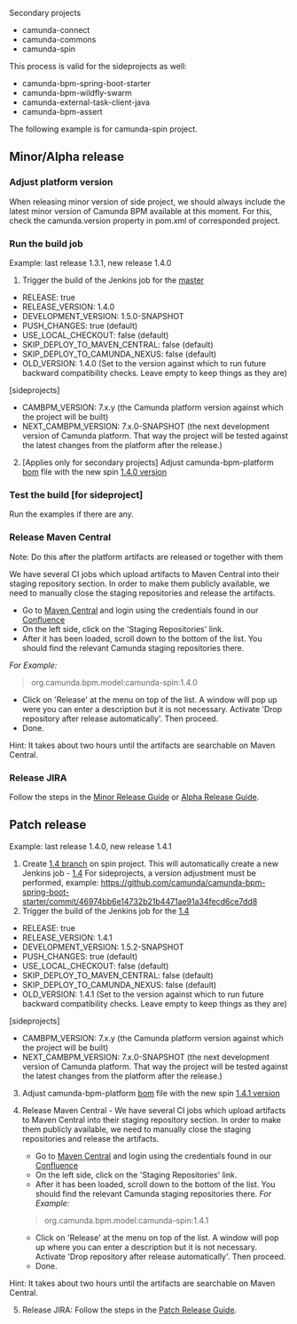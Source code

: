 Secondary projects
* camunda-connect
* camunda-commons
* camunda-spin

This process is valid for the sideprojects as well:
* camunda-bpm-spring-boot-starter
* camunda-bpm-wildfly-swarm
* camunda-external-task-client-java
* camunda-bpm-assert

The following example is for camunda-spin project.

## Minor/Alpha release

### Adjust platform version
When releasing minor version of side project, we should always include the latest minor version of Camunda BPM available at this moment. For this, check the camunda.version property in pom.xml of corresponded project.

### Run the build job
Example: last release 1.3.1, new release 1.4.0

1. Trigger the build of the Jenkins job for the [master](https://ci.cambpm.camunda.cloud/view/Sideprojects/job/camunda-github-org/job/camunda-spin/job/master/)

* RELEASE: true
* RELEASE_VERSION: 1.4.0
* DEVELOPMENT_VERSION: 1.5.0-SNAPSHOT
* PUSH_CHANGES: true (default)
* USE_LOCAL_CHECKOUT: false (default)
* SKIP_DEPLOY_TO_MAVEN_CENTRAL: false (default)
* SKIP_DEPLOY_TO_CAMUNDA_NEXUS: false (default)
* OLD_VERSION: 1.4.0 (Set to the version against which to run future backward compatibility checks. Leave empty to keep things as they are)

[sideprojects]

* CAMBPM_VERSION: 7.x.y (the Camunda platform version against which the project will be built)
* NEXT_CAMBPM_VERSION: 7.x.0-SNAPSHOT (the next development version of Camunda platform. That way the project will be tested against the latest changes from the platform after the release.)

2. [Applies only for secondary projects] Adjust camunda-bpm-platform [bom](https://github.com/camunda/camunda-bpm-platform/blob/master/bom/pom.xml) file with the new spin [1.4.0 version](https://github.com/camunda/camunda-bpm-platform/commit/cbf0f2e8d397b5df9a58d273d00f930705797787#diff-75a56b1fc9bfafc36e14133db750da8b)

### Test the build [for sideproject]
Run the examples if there are any.

### Release Maven Central

Note: Do this after the platform artifacts are released or together with them

We have several CI jobs which upload artifacts to Maven Central into their staging repository section. In order to make them publicly available, we need to manually close the staging repositories and release the artifacts.

* Go to [Maven Central](https://oss.sonatype.org/) and login using the credentials found in our [Confluence](https://app.camunda.com/confluence/display/camBPM/Accounts)
* On the left side, click on the 'Staging Repositories' link.
* After it has been loaded, scroll down to the bottom of the list. You should find the relevant Camunda staging repositories there.


*For Example:*  

>org.camunda.bpm.model:camunda-spin:1.4.0  

* Click on 'Release' at the menu on top of the list. A window will pop up were you can enter a description but it is not necessary. Activate 'Drop repository after release automatically'. Then proceed.
* Done.

Hint: It takes about two hours until the artifacts are searchable on Maven Central.

### Release JIRA

Follow the steps in the [Minor Release Guide](https://github.com/camunda/camunda-bpm-platform/wiki/Perfoming-a-Minor-Release#release-jira) or [Alpha Release Guide](https://github.com/camunda/camunda-bpm-platform/wiki/Performing-an-Alpha-Release#release-jira).

## Patch release 

Example: last release 1.4.0, new release 1.4.1

1. Create [1.4 branch](https://github.com/camunda/camunda-spin/tree/1.4) on spin project. This will automatically create a new Jenkins job - [1.4](https://ci.cambpm.camunda.cloud/view/Sideprojects/job/camunda-github-org/job/camunda-spin/job/1.4/)
For sideprojects, a version adjustment must be performed, example: https://github.com/camunda/camunda-bpm-spring-boot-starter/commit/46974bb6e14732b21b4471ae91a34fecd6ce7dd8
2. Trigger the build of the Jenkins job for the [1.4](https://ci.cambpm.camunda.cloud/view/Sideprojects/job/camunda-github-org/job/camunda-spin/job/1.4/)

* RELEASE: true
* RELEASE_VERSION: 1.4.1
* DEVELOPMENT_VERSION: 1.5.2-SNAPSHOT
* PUSH_CHANGES: true (default)
* USE_LOCAL_CHECKOUT: false (default)
* SKIP_DEPLOY_TO_MAVEN_CENTRAL: false (default)
* SKIP_DEPLOY_TO_CAMUNDA_NEXUS: false (default)
* OLD_VERSION: 1.4.1 (Set to the version against which to run future backward compatibility checks. Leave empty to keep things as they are)

[sideprojects]

* CAMBPM_VERSION: 7.x.y (the Camunda platform version against which the project will be built)
* NEXT_CAMBPM_VERSION: 7.x.0-SNAPSHOT (the next development version of Camunda platform. That way the project will be tested against the latest changes from the platform after the release.)

3.  Adjust camunda-bpm-platform [bom](https://github.com/camunda/camunda-bpm-platform/blob/master/bom/pom.xml) file with the new spin [1.4.1 version](https://github.com/camunda/camunda-bpm-platform/commit/282a79ec000216e22af07fb86442340ad7b891e2)
4. Release Maven Central - We have several CI jobs which upload artifacts to Maven Central into their staging repository section. In order to make them publicly available, we need to manually close the staging repositories and release the artifacts.
    * Go to [Maven Central](https://oss.sonatype.org/) and login using the credentials found in our [Confluence](https://app.camunda.com/confluence/display/camBPM/Accounts)
    * On the left side, click on the 'Staging Repositories' link.
    * After it has been loaded, scroll down to the bottom of the list. You should find the relevant Camunda staging repositories there.
    *For Example:*  

    >org.camunda.bpm.model:camunda-spin:1.4.1 

    * Click on 'Release' at the menu on top of the list. A window will pop up where you can enter a description but it is not necessary. Activate 'Drop repository after release automatically'. Then proceed.
    * Done.

Hint: It takes about two hours until the artifacts are searchable on Maven Central.


5. Release JIRA: Follow the steps in the [Patch Release Guide](https://github.com/camunda/camunda-bpm-platform/wiki/Perfoming-a-Patch-Release#release-the-patch-version-in-jira).
